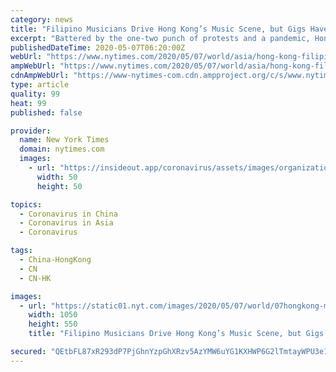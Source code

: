 ```yaml
---
category: news
title: "Filipino Musicians Drive Hong Kong’s Music Scene, but Gigs Have Dried Up"
excerpt: "Battered by the one-two punch of protests and a pandemic, Hong Kong’s music venues have mostly gone silent. No one has felt the pinch more than singers, drummers and guitarists from the Philippines."
publishedDateTime: 2020-05-07T06:20:00Z
webUrl: "https://www.nytimes.com/2020/05/07/world/asia/hong-kong-filipino-musicians.html"
ampWebUrl: "https://www.nytimes.com/2020/05/07/world/asia/hong-kong-filipino-musicians.amp.html"
cdnAmpWebUrl: "https://www-nytimes-com.cdn.ampproject.org/c/s/www.nytimes.com/2020/05/07/world/asia/hong-kong-filipino-musicians.amp.html"
type: article
quality: 99
heat: 99
published: false

provider:
  name: New York Times
  domain: nytimes.com
  images:
    - url: "https://insideout.app/coronavirus/assets/images/organizations/nytimes.com-50x50.jpg"
      width: 50
      height: 50

topics:
  - Coronavirus in China
  - Coronavirus in Asia
  - Coronavirus

tags:
  - China-HongKong
  - CN
  - CN-HK

images:
  - url: "https://static01.nyt.com/images/2020/05/07/world/07hongkong-music-1/07hongkong-music-1-facebookJumbo.jpg"
    width: 1050
    height: 550
    title: "Filipino Musicians Drive Hong Kong’s Music Scene, but Gigs Have Dried Up"

secured: "QEtbFL87xR293dP7PjGhnYzpGhXRzv5AzYMW6uYG1KXHWP6G2lTmtayWPU3e1ZIqgRsEVMgT20FXEuZCQabWA4L610ReXssA3MLchCwATqYzMpuPwHODOmhzVYBeOB/S2OpVN0oYpPABvn3bdUOi7xhuONd1K4JFI9e2+9cCFZDq2GSyCNpJb0kvT36XE8AQvtyzk/3w0d8spcRPqq5+emT3P93ENbpiKwb9jQt8nwlrqyaoQZdqfQ8qBmeoTx+Tq5AJOVP0OCP+DFakFArBefDi9a33aebPGdFf9n+1VeTQ5Fr+c7TxpQ4CAYbe9nxQ;vFSYjK6nFOz8o7TNoVdtqg=="
---
```


